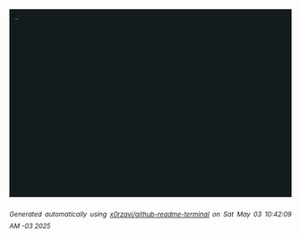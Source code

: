 <div align="justify">
<picture>
    <source media="(prefers-color-scheme: dark)" srcset="./output.gif">
    <source media="(prefers-color-scheme: light)" srcset="./output.gif">
    <img alt="GIFOS" src="output.gif">
</picture>

<sub><i>Generated automatically using [x0rzavi/github-readme-terminal](https://github.com/x0rzavi/github-readme-terminal) on Sat May 03 10:42:09 AM -03 2025</i></sub>

<!-- <details>
<summary>More details</summary>

</details> -->
</div>

<!-- Image deletion URL: NONE -->